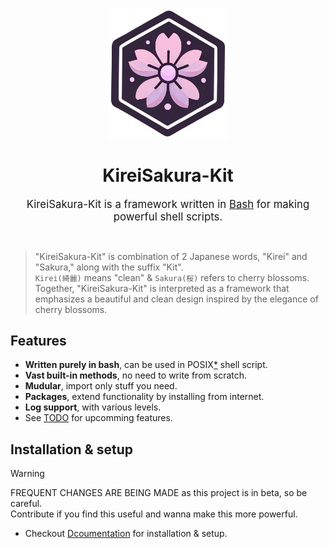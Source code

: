 <p align="center">
    <img src="Assets/icon.png" width="190px">
    <h1 align="center">KireiSakura-Kit</h1>
</p>

<p align="center">
    <big>KireiSakura-Kit is a framework written in <a href="https://www.gnu.org/software/bash">Bash</a> for making powerful shell scripts.</big>
</p>
<br>

> "KireiSakura-Kit" is combination of 2 Japanese words, "Kirei" and "Sakura," along with the suffix "Kit".</br>
> `Kirei(綺麗)` means "clean" & `Sakura(桜)` refers to cherry blossoms. Together, "KireiSakura-Kit" is interpreted as a framework that emphasizes a beautiful and clean design inspired by the elegance of cherry blossoms.

## Features

- **Written purely in bash**, can be used in POSIX[*][sprtd_shl] shell script.
- **Vast built-in methods**, no need to write from scratch.
- **Mudular**, import only stuff you need.
- **Packages**, extend functionality by installing from internet.
- **Log support**, with various levels.
- See [TODO][todo] for upcomming features.
<!-- - Various **UI elements**. -->


## Installation & setup

> [!WARNING]
> FREQUENT CHANGES ARE BEING MADE as this project is in beta, so be careful.<br>
> Contribute if you find this useful and wanna make this more powerful.

- Checkout [Dcoumentation](https://soymadip.github.io/KireiSakura-Kit) for installation & setup.




<!---------------- links --------------->
[sprtd_shl]: https://soymadip.github.io/KireiSakura-Kit/faq.html#1._Which_shells_are_Supported?_0
[todo]:      https://soymadip.github.io/KireiSakura-Kit/todo.html
